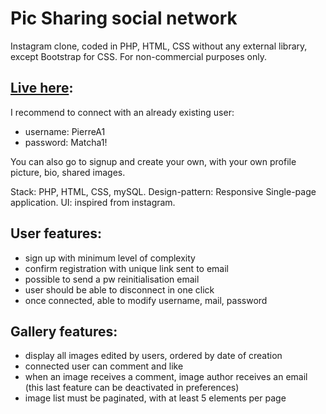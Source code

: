 # Pic Sharing social network

Instagram clone, coded in PHP, HTML, CSS without any external library, except Bootstrap for CSS.
For non-commercial purposes only.

## [Live here](https://camagru.herokuapp.com/):
I recommend to connect with an already existing user:
- username: PierreA1
- password: Matcha1!

You can also go to signup and create your own, with your own profile picture, bio, shared images.

Stack: PHP, HTML, CSS, mySQL. 
Design-pattern: Responsive Single-page application.
UI: inspired from instagram.

## User features:
- sign up with minimum level of complexity
- confirm registration with unique link sent to email
- possible to send a pw reinitialisation email
- user should be able to disconnect in one click
- once connected, able to modify username, mail, password

## Gallery features:
- display all images edited by users, ordered by date of creation
- connected user can comment and like
- when an image receives a comment, image author receives an email (this last feature can be deactivated in preferences)
- image list must be paginated, with at least 5 elements per page
